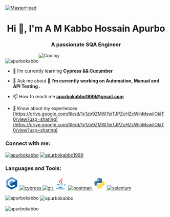 [![MasterHead](https://i.makeagif.com/media/12-12-2022/HuUl_K.gif)](https://github.com/Apurbokabbo/Apurbokabbo)
<h1 align="center">Hi 👋, I'm A M Kabbo Hossain Apurbo</h1>
<h3 align="center">A passionate SQA Engineer</h3>
<img align="right" alt="Coding" width="400" src="https://i.pinimg.com/originals/b8/33/78/b83378fbaf9f0ea218f9a11558b03aa4.gif">

<p align="left"> <img src="https://komarev.com/ghpvc/?username=apurbokabbo&label=Profile%20views&color=0e75b6&style=flat" alt="apurbokabbo" /> </p>

- 🌱 I’m currently learning **Cypress && Cucumber**

- 💬 Ask me about **🔭 I’m currently working on Automation, Manual and API Testing .**

- 📫 How to reach me **apurbokabbo1999@gmail.com**

- 📄 Know about my experiences [https://drive.google.com/file/d/1x1zb9ZMW7eiTJPZcHZcWihMswilOkiT0/view?usp=sharing](https://drive.google.com/file/d/1x1zb9ZMW7eiTJPZcHZcWihMswilOkiT0/view?usp=sharing)

<h3 align="left">Connect with me:</h3>
<p align="left">
<a href="https://linkedin.com/in/apurbokabbo" target="blank"><img align="center" src="https://raw.githubusercontent.com/rahuldkjain/github-profile-readme-generator/master/src/images/icons/Social/linked-in-alt.svg" alt="apurbokabbo" height="30" width="40" /></a>
<a href="https://fb.com/apurbokabbo1999" target="blank"><img align="center" src="https://raw.githubusercontent.com/rahuldkjain/github-profile-readme-generator/master/src/images/icons/Social/facebook.svg" alt="apurbokabbo1999" height="30" width="40" /></a>
</p>

<h3 align="left">Languages and Tools:</h3>
<p align="left"> <a href="https://www.cprogramming.com/" target="_blank" rel="noreferrer"> <img src="https://raw.githubusercontent.com/devicons/devicon/master/icons/c/c-original.svg" alt="c" width="40" height="40"/> </a> <a href="https://www.cypress.io" target="_blank" rel="noreferrer"> <img src="https://raw.githubusercontent.com/simple-icons/simple-icons/6e46ec1fc23b60c8fd0d2f2ff46db82e16dbd75f/icons/cypress.svg" alt="cypress" width="40" height="40"/> </a> <a href="https://git-scm.com/" target="_blank" rel="noreferrer"> <img src="https://www.vectorlogo.zone/logos/git-scm/git-scm-icon.svg" alt="git" width="40" height="40"/> </a> <a href="https://www.java.com" target="_blank" rel="noreferrer"> <img src="https://raw.githubusercontent.com/devicons/devicon/master/icons/java/java-original.svg" alt="java" width="40" height="40"/> </a> <a href="https://postman.com" target="_blank" rel="noreferrer"> <img src="https://www.vectorlogo.zone/logos/getpostman/getpostman-icon.svg" alt="postman" width="40" height="40"/> </a> <a href="https://www.python.org" target="_blank" rel="noreferrer"> <img src="https://raw.githubusercontent.com/devicons/devicon/master/icons/python/python-original.svg" alt="python" width="40" height="40"/> </a> <a href="https://www.selenium.dev" target="_blank" rel="noreferrer"> <img src="https://raw.githubusercontent.com/detain/svg-logos/780f25886640cef088af994181646db2f6b1a3f8/svg/selenium-logo.svg" alt="selenium" width="40" height="40"/> </a> </p>

<p><img align="left" src="https://github-readme-stats.vercel.app/api/top-langs?username=apurbokabbo&show_icons=true&locale=en&layout=compact" alt="apurbokabbo" /></p>

<p>&nbsp;<img align="center" src="https://github-readme-stats.vercel.app/api?username=apurbokabbo&show_icons=true&locale=en" alt="apurbokabbo" /></p>

<p><img align="center" src="https://github-readme-streak-stats.herokuapp.com/?user=apurbokabbo&" alt="apurbokabbo" /></p>
